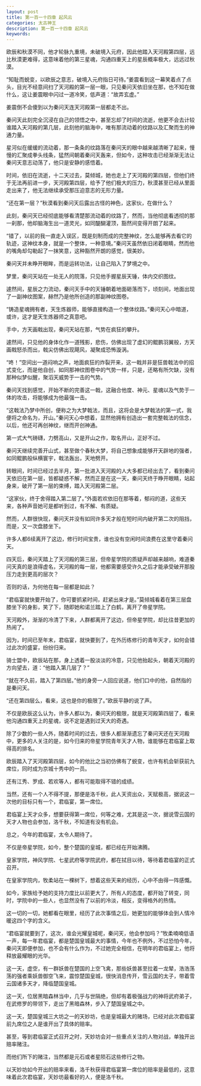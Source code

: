 ```yaml
---
layout: post
title: 第一百一十四章 起风云
categories: 太古神王
description: 第一百一十四章 起风云
keywords:
---
```


欧辰和秋漠不同，他才轮脉九重境，未破境入元府，因此他踏入天河殿第四层，远比秋漠更难得，这意味着他的第三星魂，沟通四重天上的星辰概率极大，远远过秋漠。

“知耻而蜕变，以欧辰之意志，破境入元府指日可待。”姜震看到这一幕笑着点了点头，目光不经意间扫了天河殿的第一层一眼，只见秦问天依旧坐在那，也不知在做什么，这让姜震眼中闪过一道冷笑，低声道：“故弄玄虚。”

姜震倒不会傻到以为秦问天连天河殿第一层都走不出。

秦问天此刻完全沉浸在自己的领悟之中，甚至忘却了时间的流逝，他更不会去计较谁踏入天河殿的第几层，此刻他的脑海中，唯有那流动着的纹路以及汇聚而生的神通力量。

星河似在缓缓的流动着，那一条条的纹路落在秦问天的眼中越来越清晰了起来，慢慢的汇聚成拳头线条，猛然间朝着秦问天轰来，但如今，这种攻击已经渐渐无法让秦问天意志动荡了，他只是安静的感悟着。

时间，依旧在流逝，十二天过去，莫倾城，她也走上了天河殿的第四层，但他们终于无法再前进一步，天河殿第四层，给予了他们极大的压力，秋漠甚至已经从里面走出来了，他无法继续承受那压迫意志的无形力量。

“还在第一层？”秋漠看到秦问天后露出古怪的神色，这家伙，在做什么？

此刻，秦问天已经彻底能够看清楚那流动着的纹路了，然而，当他彻底看透彻的那一刹那，他却脑海生出一道灵光，如同醍醐灌顶，豁然间变得开朗了起来。

“错了，以前的我一直走入误区，既是刻制而成的完整神纹，怎么能够再去看它的轨迹，这神纹本身，就是一个整体，一种意境。”秦问天虽然依旧闭着眼睛，然而他的嘴角却勾勒起了一抹笑意，这种豁然开朗的感觉，很美妙。

秦问天并未睁开眼眸，而是运转功法，让自己陷入了梦境之中。

梦里，秦问天站在一处无人的院落，只见他手握星辰天锤，体内交织图纹。

遽然间，星辰之力流动，秦问天手中的天锤朝着地面砸落而下，顷刻间，地面出现了一副神纹图案，赫然乃是他所创造的那副神纹图卷。

“铸造星魂拥有者，天生炼器师，能够直接构造一个整体纹路。”秦问天心中暗道，或许，这才是天生炼器师之真意吧。

手中，方天画戟出现，秦问天站在那，气势在疯狂的攀升。

遽然间，只见他的身体化作一道残影，悲伤，仿佛出现了虚幻的鲲鹏羽翼般，方天画戟怒杀而出，戟尖仿佛出现飓风，凝聚成恐怖漩涡。

“咚！”空间出一道闷响之声，地面疯狂的炸裂开来，这一戟并非是狂兽戟法中的招式变化，而是他自创，如同那神纹图卷中的气势一样，只是，还略有所欠缺，没有那种似梦似醒，聚滔天威势于一击的气势。

秦问天找到感觉，开始不断的完善这一戟，这融合他度、神元、星魂以及气势于一体的攻击，将能够成为他最强一击。

“这戟法乃梦中所创，便称之为大梦戟法，而且，这将会是大梦戟法的第一式，我便将之命名为，开山。”秦问天心中想着，显然他拥有创造出一套完整戟法的信念，以后，他还可再创神纹，继而开创神通。

第一式大气磅礴，力劈高山，又是开山之作，取名开山，正好不过。

秦问天继续完善开山式，甚至做个春秋大梦，将自己想象成能够开天辟地的强者，如同鲲鹏般纵横寰宇，戟法轰出，天地劈开。

转眼间，时间已经过去半月，第一批进入天河殿的人大多都已经出去了，看到秦问天依旧在第一层，皆都疑惑不解，然而正是在这一天，秦问天终于睁开眼睛，站起身来，破开了第一层的束缚，踏入天河殿第二层。

“这家伙，终于舍得踏入第二层了。”外面若欢依旧在那等着，郁闷的道，这些天来，各种声音她可是都听到过，有不解、有质疑。

然而，人群很快现，秦问天并没有如同许多天才般在短时间内破开第二次的阻挡，而是，又一次盘膝坐下。

许多人都6续离开了这边，修行时间宝贵，谁也没有空闲时间浪费在这里守着秦问天。

四天后，秦问天踏上了天河殿的第三层，但帝星学院的质疑声却越来越响，难道秦问天真的是浪得虚名，天河殿的每一层，他都需要感受许久之后才能承受破开那股压力走到更高的层次？

否则的话，为何他在每一层都是如此？

“君临宴就快要开始了，你可要抓紧时间，赶紧出来才是。”莫倾城看着在第三层盘膝坐下的身影，笑了下，随即她和诺兰踏上了白鹤，离开了帝星学院。

天河殿外，渐渐的冷清了下来，人群都离开了这边，但帝星学院，却比往昔更加的热闹了。

因为，时间已至年末，君临宴，就快要到了，在外历练修行的青年天才，如何会错过此次的盛宴，纷纷归来。

骑士盟中，欧辰站在那，身上透着一股淡淡的冷意，只见他抬起头，朝着天河殿的方向望去，道：“他踏入第几层了？”

“就在不久前，踏入了第四层。”他的身旁一人回应说道，他们口中的他，自然指的是秦问天。

“还在第四层么，看来，这也是你的极限了。”欧辰平静的说了声。

不仅是欧辰这么认为，许多人都以为，秦问天的极限，就是天河殿第四层了，看来他沟通四重天上的星魂，说不定是遇到过天大的奇遇。

除了少数的一些人外，随着时间的过去，很多人都渐渐遗忘了秦问天还在天河殿中，更多的人关注的是，如今归来的帝星学院青年天才人物，谁能够在君临宴上取得高的排名。

欧辰踏入了天河殿第四层，如今的他比之当初仿佛有了蜕变，也许有机会斩获前九席位，同时成为京城十秀中的一员。

还有江秀、罗成、若欢等人，都有可能取得不错的成绩。

当然，还有一个人不得不提，那便是洛千秋，此人天资出众，天赋极高，据说这一次他的目标只有一个，君临宴，第一席位。

君临宴上天才众多，想要获得第一席位，何等之难，尤其是这一次，据说雪云国的天才人物也会参加，洛千秋，不知道有没有机会。

总之，今年的君临宴，太令人期待了。

不仅是帝星学院，如今，整个楚国的皇城，都已经在开始沸腾。

皇家学院，神风学院、七星武府等学院武府，都在拭目以待，等待着君临宴的正式召开。

在皇家学院内，牧柔站在一棵树下，想着这些天来的经历，心中不由得一阵感慨。

如今，家族给予她的支持力度比以前更大了，所有人的态度，都开始了转变，同时，学院中的一些人，也显然没有了以前的冷淡，相反，变得格外的热情。

这一切的一切，她都看在眼里，经历了此次事情之后，她更加的能够体会到人情冷暖这四个字的含义。

“君临宴就要到了，这次，谁会光耀皇城呢，秦问天，他会参加吗？”牧柔喃喃低语一声，每一年君临宴，都是楚国皇城最大的事情，今年也不例外，不过恐怕今年，秦问天即便参加，也不会有什么作为，不过她完全相信，在明年的君临宴上，他将释放最耀眼的光华。

这一天，虚空，有一群妖兽在楚国的上空飞禽，那些妖兽甚至拉着一龙辇，浩浩荡荡的强者乘妖兽御空飞来，震惊楚国皇城，很快消息传开，雪云国的太子，带着雪云国诸多天才，降临楚国皇城。

这一天，位居黑暗森林当中，几乎与世隔绝，但却有着极强战力的神将武府弟子，在武修罗的带领下，走出了黑暗森林，步入了楚国皇城之中。

这一天，楚国皇城三大坊之一的天妙坊，也是皇城最大的赌场，已经对此次君临宴前九席位之人是谁开出了具体的赔率。

甚至，等到君临宴正式召开之时，天妙坊会对一些重点关注的人物对战，单独开出赔率赌注。

而他们所下的赌注，当然都是元石或者星陨石这些修行之物。

以天妙坊如今开出的赔率来看，洛千秋获得君临宴第一席位的赔率是最低的，这意味着此次君临宴，天妙坊最看好的人，便是洛千秋。
